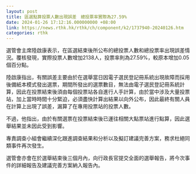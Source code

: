 ```yaml
---
layout: post
title: 區選點算投票人數出現誤差　總投票率實際為27.59%
date: 2024-01-26 17:12:16.000000000 +08:00
link: https://news.rthk.hk/rthk/ch/component/k2/1737940-20240126.htm
categories: rthk
---
```


選管會主席陸啟康表示，在區選結束後所公布的總投票人數和總投票率出現誤差情況。覆核發現，實際投票人數增加2138人，投票率則為27.59%，較原本增加0.05個百分點。

陸啟康指出，有關誤差主要由於在選舉當日因電子選民登記冊系統出現故障而採用後備紙本模式發出選票，期間所發出的選票數目，無法由電子選民登記冊系統計算，因此在投票結束後須由每個投票站各自進行人手計算，由於當中涉及大量投票站，加上當時時間十分緊迫，必須盡快計算出結果以向外公布，因此最終有關人員在計算上出現了誤差，漏算了在專用投票站的投票人數。

不過，他指出，由於有關選票在投票結束後已運往相關大點票站進行點算，因此選舉結果並未因此受到影響。

專責調查小組會繼續深化跟進調查結果和分析以及擬訂建議完善方案，務求杜絕同類事件再次發生。

選管會亦會在於選舉結束後三個月內，向行政長官提交全面的選舉報告，將今次事件的詳細報告及建議完善方案納入報告內。
